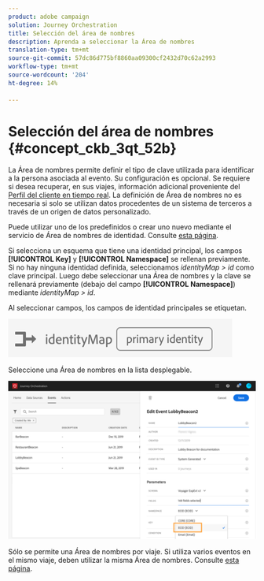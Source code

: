 ```yaml
---
product: adobe campaign
solution: Journey Orchestration
title: Selección del área de nombres
description: Aprenda a seleccionar la Área de nombres
translation-type: tm+mt
source-git-commit: 57dc86d775bf8860aa09300cf2432d70c62a2993
workflow-type: tm+mt
source-wordcount: '204'
ht-degree: 14%

---
```



# Selección del área de nombres {#concept_ckb_3qt_52b}

La Área de nombres permite definir el tipo de clave utilizada para identificar a la persona asociada al evento. Su configuración es opcional. Se requiere si desea recuperar, en sus viajes, información adicional proveniente del [Perfil del cliente en tiempo real](https://docs.adobe.com/content/help/es-ES/experience-platform/profile/home.html). La definición de Área de nombres no es necesaria si solo se utilizan datos procedentes de un sistema de terceros a través de un origen de datos personalizado.

Puede utilizar uno de los predefinidos o crear uno nuevo mediante el servicio de Área de nombres de identidad. Consulte [esta página](https://docs.adobe.com/content/help/es-ES/experience-platform/identity/home.html).

Si selecciona un esquema que tiene una identidad principal, los campos **[!UICONTROL Key]** y **[!UICONTROL Namespace]** se rellenan previamente. Si no hay ninguna identidad definida, seleccionamos _identityMap > id_ como clave principal. Luego debe seleccionar una Área de nombres y la clave se rellenará previamente (debajo del campo **[!UICONTROL Namespace]**) mediante _identityMap > id_.

Al seleccionar campos, los campos de identidad principales se etiquetan.

![](../assets/primary-identity.png)


Seleccione una Área de nombres en la lista desplegable.

![](../assets/journey17.png)

Sólo se permite una Área de nombres por viaje. Si utiliza varios eventos en el mismo viaje, deben utilizar la misma Área de nombres. Consulte [esta página](../building-journeys/journey.md).
